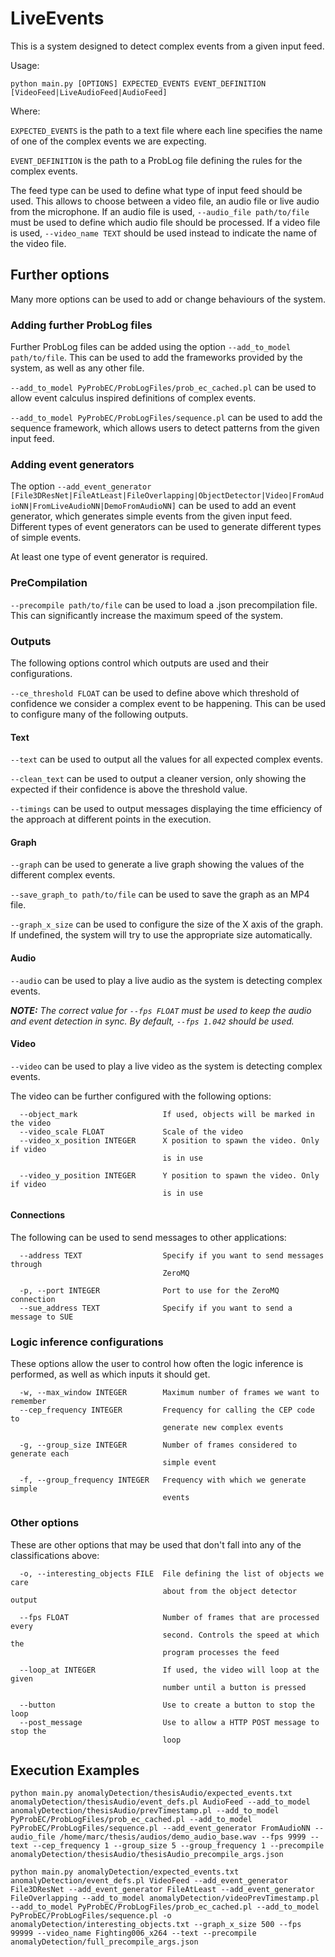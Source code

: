 # LiveEvents

This is a system designed to detect complex events from a given input feed.

Usage:

``python main.py [OPTIONS] EXPECTED_EVENTS EVENT_DEFINITION [VideoFeed|LiveAudioFeed|AudioFeed]``

Where:

`EXPECTED_EVENTS` is the path to a text file where each line specifies the name of one of the complex events we are expecting.

`EVENT_DEFINITION` is the path to a ProbLog file defining the rules for the complex events.

The feed type can be used to define what type of input feed should be used. This allows to choose between a video file, an audio file or live audio from the microphone. If an audio file is used, `--audio_file path/to/file` must be used to define which audio file should be processed. If a video file is used, `--video_name TEXT` should be used instead to indicate the name of the video file.

## Further options

Many more options can be used to add or change behaviours of the system.

### Adding further ProbLog files

Further ProbLog files can be added using the option `--add_to_model path/to/file`. This can be used to add the frameworks provided by the system, as well as any other file.

`--add_to_model PyProbEC/ProbLogFiles/prob_ec_cached.pl` can be used to allow event calculus inspired definitions of complex events.

`--add_to_model PyProbEC/ProbLogFiles/sequence.pl` can be used to add the sequence framework, which allows users to detect patterns from the given input feed.

### Adding event generators

The option `--add_event_generator [File3DResNet|FileAtLeast|FileOverlapping|ObjectDetector|Video|FromAudioNN|FromLiveAudioNN|DemoFromAudioNN]` can be used to add an event generator, which generates simple events from the given input feed. Different types of event generators can be used to generate different types of simple events.

At least one type of event generator is required.

### PreCompilation

`--precompile path/to/file` can be used to load a .json precompilation file. This can significantly increase the maximum speed of the system.

### Outputs

The following options control which outputs are used and their configurations.

`--ce_threshold FLOAT` can be used to define above which threshold of confidence we consider a complex event to be happening. This can be used to configure many of the following outputs.

#### Text

`--text` can be used to output all the values for all expected complex events.

`--clean_text` can be used to output a cleaner version, only showing the expected if their confidence is above the threshold value.

`--timings` can be used to output messages displaying the time efficiency of the approach at different points in the execution.

#### Graph

`--graph` can be used to generate a live graph showing the values of the different complex events.

`--save_graph_to path/to/file` can be used to save the graph as an MP4 file.

`--graph_x_size` can be used to configure the size of the X axis of the graph. If undefined, the system will try to use the appropriate size automatically.

#### Audio

`--audio` can be used to play a live audio as the system is detecting complex events. 

***NOTE:** The correct value for `--fps FLOAT` must be used to keep the audio and event detection in sync. By default, `--fps 1.042` should be used.*

#### Video

`--video` can be used to play a live video as the system is detecting complex events.

The video can be further configured with the following options:

````
  --object_mark                   If used, objects will be marked in the video
  --video_scale FLOAT             Scale of the video
  --video_x_position INTEGER      X position to spawn the video. Only if video
                                  is in use

  --video_y_position INTEGER      Y position to spawn the video. Only if video
                                  is in use
````

#### Connections

The following can be used to send messages to other applications:

````
  --address TEXT                  Specify if you want to send messages through
                                  ZeroMQ

  -p, --port INTEGER              Port to use for the ZeroMQ connection
  --sue_address TEXT              Specify if you want to send a message to SUE
````

### Logic inference configurations

These options allow the user to control how often the logic inference is performed, as well as which inputs it should get.

````
  -w, --max_window INTEGER        Maximum number of frames we want to remember
  --cep_frequency INTEGER         Frequency for calling the CEP code to
                                  generate new complex events

  -g, --group_size INTEGER        Number of frames considered to generate each
                                  simple event

  -f, --group_frequency INTEGER   Frequency with which we generate simple
                                  events
````

### Other options

These are other options that may be used that don't fall into any of the classifications above:

````
  -o, --interesting_objects FILE  File defining the list of objects we care
                                  about from the object detector output

  --fps FLOAT                     Number of frames that are processed every
                                  second. Controls the speed at which the 
                                  program processes the feed

  --loop_at INTEGER               If used, the video will loop at the given
                                  number until a button is pressed

  --button                        Use to create a button to stop the loop
  --post_message                  Use to allow a HTTP POST message to stop the
                                  loop
````

## Execution Examples

````
python main.py anomalyDetection/thesisAudio/expected_events.txt anomalyDetection/thesisAudio/event_defs.pl AudioFeed --add_to_model anomalyDetection/thesisAudio/prevTimestamp.pl --add_to_model PyProbEC/ProbLogFiles/prob_ec_cached.pl --add_to_model PyProbEC/ProbLogFiles/sequence.pl --add_event_generator FromAudioNN --audio_file /home/marc/thesis/audios/demo_audio_base.wav --fps 9999 --text --cep_frequency 1 --group_size 5 --group_frequency 1 --precompile anomalyDetection/thesisAudio/thesisAudio_precompile_args.json
````


````
python main.py anomalyDetection/expected_events.txt anomalyDetection/event_defs.pl VideoFeed --add_event_generator File3DResNet --add_event_generator FileAtLeast --add_event_generator FileOverlapping --add_to_model anomalyDetection/videoPrevTimestamp.pl --add_to_model PyProbEC/ProbLogFiles/prob_ec_cached.pl --add_to_model PyProbEC/ProbLogFiles/sequence.pl -o anomalyDetection/interesting_objects.txt --graph_x_size 500 --fps 99999 --video_name Fighting006_x264 --text --precompile anomalyDetection/full_precompile_args.json
````

<!---
``python main.py anomalyDetection/expected_events.txt anomalyDetection/event_defs.pl --graph_x_size 500 -o anomalyDetection/interesting_objects.txt --precompile anomalyDetection/full_precompile_args.json --text --graph --video --video_name Fighting006_x264 --loop_at 24 --post_message --address 127.0.0.1 -p 5556``
--->
